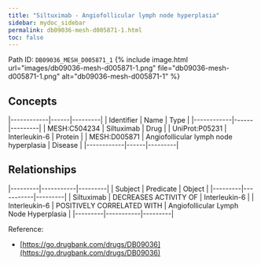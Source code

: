 ```yaml
---
title: "Siltuximab - Angiofollicular lymph node hyperplasia"
sidebar: mydoc_sidebar
permalink: db09036-mesh-d005871-1.html
toc: false 
---
```



Path ID: `DB09036_MESH_D005871_1`
{% include image.html url="images/db09036-mesh-d005871-1.png" file="db09036-mesh-d005871-1.png" alt="db09036-mesh-d005871-1" %}

## Concepts

|------------|------|---------|
| Identifier | Name | Type    |
|------------|------|---------|
| MESH:C504234 | Siltuximab | Drug |
| UniProt:P05231 | Interleukin-6 | Protein |
| MESH:D005871 | Angiofollicular lymph node hyperplasia | Disease |
|------------|------|---------|

## Relationships

|---------|-----------|---------|
| Subject | Predicate | Object  |
|---------|-----------|---------|
| Siltuximab | DECREASES ACTIVITY OF | Interleukin-6 |
| Interleukin-6 | POSITIVELY CORRELATED WITH | Angiofollicular Lymph Node Hyperplasia |
|---------|-----------|---------|

Reference: 
  - [https://go.drugbank.com/drugs/DB09036](https://go.drugbank.com/drugs/DB09036)

